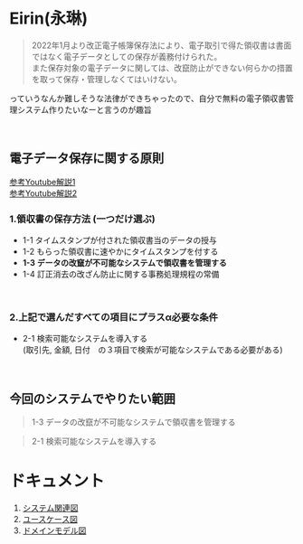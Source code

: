# Eirin(永琳)
>2022年1月より改正電子帳簿保存法により、電子取引で得た領収書は書面ではなく電子データとしての保存が義務付けられた。  
また保存対象の電子データに関しては、改竄防止ができない何らかの措置を取って保存・管理しなくてはいけない。

っていうなんか難しそうな法律ができちゃったので、自分で無料の電子領収書管理システム作りたいなーと言うのが趣旨

<br>

## 電子データ保存に関する原則

[参考Youtube解説1](https://www.youtube.com/watch?v=0kusO6wkMW0)  
[参考Youtube解説2](https://www.youtube.com/watch?v=nSPewgIuyAU)

### 1.領収書の保存方法 (一つだけ選ぶ)
* 1-1 タイムスタンプが付された領収書当のデータの授与
* 1-2 もらった領収書に速やかにタイムスタンプを付する
* **1-3 データの改竄が不可能なシステムで領収書を管理する**
* 1-4 訂正消去の改ざん防止に関する事務処理規程の常備

<br>

### 2.上記で選んだすべての項目にプラスα必要な条件
* 2-1 検索可能なシステムを導入する   
(取引先, 金額, 日付　の３項目で検索が可能なシステムである必要がある)

<br>

## 今回のシステムでやりたい範囲
> 1-3 データの改竄が不可能なシステムで領収書を管理する

> 2-1 検索可能なシステムを導入する


# ドキュメント

1. [システム関連図](./docs/1_システム関連図.drawio.svg)
2. [ユースケース図](./docs/2_ユースケース図.drawio.svg)
3. [ドメインモデル図](./docs/3_ドメインモデル図.drawio.svg)






